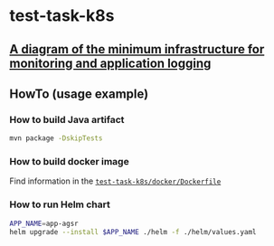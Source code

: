 # test-task-k8s


## [A diagram of the minimum infrastructure for monitoring and application logging](https://drive.google.com/file/d/1auOCo5eVR2r3DSy9a1oa0j8MTAE9-8FA/view?usp=sharing)


## HowTo (usage example)

### How to build Java artifact
```bash
mvn package -DskipTests
```

### How to build docker image
Find information in the [`test-task-k8s/docker/Dockerfile`](https://github.com/lostroma/test-task-k8s/docker/README.md)

### How to run Helm chart
```bash
APP_NAME=app-agsr
helm upgrade --install $APP_NAME ./helm -f ./helm/values.yaml
```
